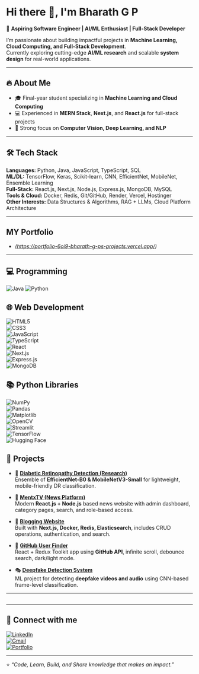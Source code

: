 # Hi there 👋, I'm Bharath G P  

🚀 **Aspiring Software Engineer | AI/ML Enthusiast | Full-Stack Developer**  

I’m passionate about building impactful projects in **Machine Learning, Cloud Computing, and Full-Stack Development**.  
Currently exploring cutting-edge **AI/ML research** and scalable **system design** for real-world applications.  

---

## 🔥 About Me  
- 🎓 Final-year student specializing in **Machine Learning and Cloud Computing**  
- 💻 Experienced in **MERN Stack**, **Next.js**, and **React.js** for full-stack projects  
- 🧠 Strong focus on **Computer Vision, Deep Learning, and NLP**  

---

## 🛠️ Tech Stack  
**Languages:** Python, Java, JavaScript, TypeScript, SQL  
**ML/DL:** TensorFlow, Keras, Scikit-learn, CNN, EfficientNet, MobileNet, Ensemble Learning  
**Full-Stack:** React.js, Next.js, Node.js, Express.js, MongoDB, MySQL  
**Tools & Cloud:** Docker, Redis, Git/GitHub, Render, Vercel, Hostinger  
**Other Interests:** Data Structures & Algorithms, RAG + LLMs, Cloud Platform Architecture  

---
## MY Portfolio 
- *(https://portfolio-6oi9-bharath-g-ps-projects.vercel.app/)*
---
## 💻 Programming  
![Java](https://img.shields.io/badge/Java-ED8B00?style=for-the-badge&logo=java&logoColor=white)   ![Python](https://img.shields.io/badge/Python-3776AB?style=for-the-badge&logo=python&logoColor=white)  

## 🌐 Web Development  
![HTML5](https://img.shields.io/badge/HTML5-E34F26?style=for-the-badge&logo=html5&logoColor=white)  
![CSS3](https://img.shields.io/badge/CSS3-1572B6?style=for-the-badge&logo=css3&logoColor=white)  
![JavaScript](https://img.shields.io/badge/JavaScript-F7DF1E?style=for-the-badge&logo=javascript&logoColor=black)  
![TypeScript](https://img.shields.io/badge/TypeScript-3178C6?style=for-the-badge&logo=typescript&logoColor=white)  
![React](https://img.shields.io/badge/React-61DAFB?style=for-the-badge&logo=react&logoColor=black)  
![Next.js](https://img.shields.io/badge/Next.js-000000?style=for-the-badge&logo=nextdotjs&logoColor=white)  
![Express.js](https://img.shields.io/badge/Express.js-000000?style=for-the-badge&logo=express&logoColor=white)  
![MongoDB](https://img.shields.io/badge/MongoDB-47A248?style=for-the-badge&logo=mongodb&logoColor=white)  

## 📚 Python Libraries  
![NumPy](https://img.shields.io/badge/Numpy-013243?style=for-the-badge&logo=numpy&logoColor=white)  
![Pandas](https://img.shields.io/badge/Pandas-150458?style=for-the-badge&logo=pandas&logoColor=white)  
![Matplotlib](https://img.shields.io/badge/Matplotlib-11557c?style=for-the-badge&logo=plotly&logoColor=white)  
![OpenCV](https://img.shields.io/badge/OpenCV-5C3EE8?style=for-the-badge&logo=opencv&logoColor=white)  
![Streamlit](https://img.shields.io/badge/Streamlit-FF4B4B?style=for-the-badge&logo=streamlit&logoColor=white)  
![TensorFlow](https://img.shields.io/badge/TensorFlow-FF6F00?style=for-the-badge&logo=tensorflow&logoColor=white)  
![Hugging Face](https://img.shields.io/badge/Hugging%20Face-FFD21E?style=for-the-badge&logo=huggingface&logoColor=black)  

  
## 🚀 Projects  
- 🧬 **[Diabetic Retinopathy Detection (Research)]()**  
  Ensemble of **EfficientNet-B0 & MobileNetV3-Small** for lightweight, mobile-friendly DR classification.  

- 📰 **[MentxTV (News Platform)]()**  
  Modern **React.js + Node.js** based news website with admin dashboard, category pages, search, and role-based access.  

- 📝 **[Blogging Website](http://the-bloggers-corner.vercel.app)**  
  Built with **Next.js, Docker, Redis, Elasticsearch**, includes CRUD operations, authentication, and search.  

- 🐙 **[GitHub User Finder](#)**  
  React + Redux Toolkit app using **GitHub API**, infinite scroll, debounce search, dark/light mode.  

- 🎭 **[Deepfake Detection System](#)**  
  ML project for detecting **deepfake videos and audio** using CNN-based frame-level classification.  

---

## 
---

## 🔗 Connect with me
[![LinkedIn](https://img.shields.io/badge/LinkedIn-0A66C2?style=for-the-badge&logo=linkedin&logoColor=white)](https://www.linkedin.com/in/bharathguddadar/)  
[![Gmail](https://img.shields.io/badge/Gmail-D14836?style=for-the-badge&logo=gmail&logoColor=white)](mailto:bharathps821@gmail.com)  
[![Portfolio](https://img.shields.io/badge/Portfolio-000000?style=for-the-badge&logo=vercel&logoColor=white)](https://portfolio-6oi9-bharath-g-ps-projects.vercel.app/)  

---

⭐️ _“Code, Learn, Build, and Share knowledge that makes an impact.”_  
